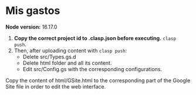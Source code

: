 # Mis gastos

**Node version:** 16.17.0

1. **Copy the correct project id to .clasp.json before executing.** `clasp push`.
2. Then, after uploading content with `clasp push`:
    - Delete src/Types.gs.d
    - Delete html folder and all its content.
    - Edit src/Config.gs with the corresponding configurations.

Copy the content of html/GSite.html to the corresponding part of the Google Site file in order to edit the web interface.
